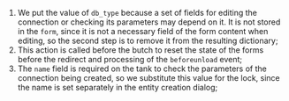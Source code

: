 1. We put the value of `db_type` because a set of fields for editing the connection or checking its parameters may depend on it. It is not stored in the `form`, since it is not a necessary field of the form content when editing, so the second step is to remove it from the resulting dictionary;
2. This action is called before the butch to reset the state of the forms before the redirect and processing of the `beforeunload` event;
3. The `name` field is required on the tank to check the parameters of the connection being created, so we substitute this value for the lock, since the name is set separately in the entity creation dialog;